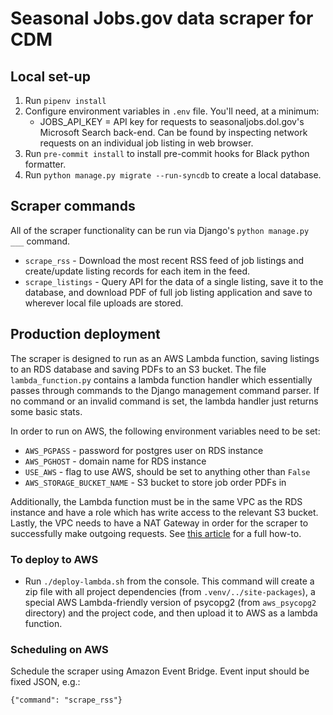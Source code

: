 # Seasonal Jobs.gov data scraper for CDM

## Local set-up

1. Run `pipenv install`
2. Configure environment variables in `.env` file. You'll need, at a minimum:
    * JOBS_API_KEY = API key for requests to seasonaljobs.dol.gov's Microsoft Search back-end. Can be found by inspecting network requests on an individual job listing in web browser.
 3. Run `pre-commit install` to install pre-commit hooks for Black python formatter.
 4. Run `python manage.py migrate --run-syncdb` to create a local database.
 
 ## Scraper commands
 All of the scraper functionality can be run via Django's `python manage.py ___` command.
 
 * `scrape_rss` - Download the most recent RSS feed of job listings and create/update listing records for each item in the feed.
 * `scrape_listings` - Query API for the data of a single listing, save it to the database, and download PDF of full job listing application and save to wherever local file uploads are stored.
 
 ## Production deployment
 
 The scraper is designed to run as an AWS Lambda function, saving listings to an RDS database and saving PDFs to an S3 bucket.
 The file `lambda_function.py` contains a lambda function handler which essentially passes through commands to the Django management command parser. If no command or an invalid command is set, the lambda handler just returns some basic stats.
 
 In order to run on AWS, the following environment variables need to be set:
 * `AWS_PGPASS` - password for postgres user on RDS instance
 * `AWS_PGHOST` - domain name for RDS instance
 * `USE_AWS` - flag to use AWS, should be set to anything other than `False`
 * `AWS_STORAGE_BUCKET_NAME` - S3 bucket to store job order PDFs in
 
 Additionally, the Lambda function must be in the same VPC as the RDS instance and have a role which has write access to the relevant S3 bucket. Lastly, the VPC needs to have a NAT Gateway in order for the scraper to successfully make outgoing requests. See [this article](https://medium.com/@philippholly/aws-lambda-enable-outgoing-internet-access-within-vpc-8dd250e11e12#.bhx40hq3e) for a full how-to.
 
 ### To deploy to AWS
 * Run `./deploy-lambda.sh` from the console. This command will create a zip file with all project dependencies (from `.venv/../site-packages`), a special AWS Lambda-friendly version of psycopg2 (from `aws_psycopg2` directory) and the project code, and then upload it to AWS as a lambda function.
 
 ### Scheduling on AWS
 Schedule the scraper using Amazon Event Bridge. Event input should be fixed JSON, e.g.:
 ```
{"command": "scrape_rss"}
```
 